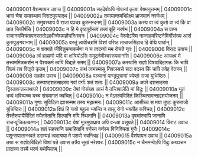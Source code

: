 04009001  वैशम्पायन उवाच ||
04009001a सहदेवोऽपि गोपानां कृत्वा वेषमनुत्तमम् |
04009001c भाषां चैषां समास्थाय विराटमुपयादथ ||
04009002a तमायान्तमभिप्रेक्ष्य भ्राजमानं नरर्षभम् |
04009002c समुपस्थाय वै राजा पप्रच्छ कुरुनन्दनम् ||
04009003a कस्य वा त्वं कुतो वा त्वं किं वा तात चिकीर्षसि |
04009003c न हि मे दृष्टपूर्वस्त्वं तत्त्वं ब्रूहि नरर्षभ ||
04009004a स प्राप्य राजानममित्रतापनस्ततोऽब्रवीन्मेघमहौघनिःस्वनः |
04009004c वैश्योऽस्मि नाम्नाहमरिष्टनेमिर्गोसंख्य आसं कुरुपुङ्गवानाम् ||
04009005a वस्तुं त्वयीच्छामि विशां वरिष्ठ तान्राजसिंहान्न हि वेद्मि पार्थान् |
04009005c न शक्यते जीवितुमन्यकर्मणा न च त्वदन्यो मम रोचते नृपः ||
04009006  विराट उवाच ||
04009006a त्वं ब्राह्मणो यदि वा क्षत्रियोऽसि समुद्रनेमीश्वररूपवानसि |
04009006c आचक्ष्व मे तत्त्वममित्रकर्शन न वैश्यकर्म त्वयि विद्यते समम् ||
04009007a कस्यासि राज्ञो विषयादिहागतः किं चापि शिल्पं तव विद्यते कृतम् |
04009007c कथं त्वमस्मासु निवत्स्यसे सदा वदस्व किं चापि तवेह वेतनम् ||
04009008  सहदेव उवाच ||
04009008a पञ्चानां पाण्डुपुत्राणां ज्येष्ठो राजा युधिष्ठिरः |
04009008c तस्याष्टशतसाहस्रा गवां वर्गाः शतं शताः ||
04009009a अपरे दशसाहस्रा द्विस्तावन्तस्तथापरे |
04009009c तेषां गोसंख्य आसं वै तन्तिपालेति मां विदुः ||
04009010a भूतं भव्यं भविष्यच्च यच्च संख्यागतं क्वचित् |
04009010c न मेऽस्त्यविदितं किञ्चित्समन्ताद्दशयोजनम् ||
04009011a गुणाः सुविदिता ह्यासन्मम तस्य महात्मनः |
04009011c आसीच्च स मया तुष्टः कुरुराजो युधिष्ठिरः ||
04009012a क्षिप्रं हि गावो बहुला भवन्ति न तासु रोगो भवतीह कश्चित् |
04009012c तैस्तैरुपायैर्विदितं मयैतदेतानि शिल्पानि मयि स्थितानि ||
04009013a वृषभांश्चापि जानामि राजन्पूजितलक्षणान् |
04009013c येषां मूत्रमुपाघ्राय अपि वन्ध्या प्रसूयते ||
04009014  विराट उवाच ||
04009014a शतं सहस्राणि समाहितानि वर्णस्य वर्णस्य विनिश्चिता गुणैः |
04009014c पशून्सपालान्भवते ददाम्यहं त्वदाश्रया मे पशवो भवन्त्विह ||
04009015  वैशंपायन उवाच ||
04009015a तथा स राज्ञोऽविदितो विशां पते उवास तत्रैव सुखं नरेश्वरः |
04009015c न चैनमन्येऽपि विदुः कथञ्चन प्रादाच्च तस्मै भरणं यथेप्सितम् ||
